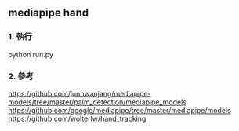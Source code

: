 ## mediapipe hand

### 1. 執行

python run.py

### 2. 參考
https://github.com/junhwanjang/mediapipe-models/tree/master/palm_detection/mediapipe_models
https://github.com/google/mediapipe/tree/master/mediapipe/models
https://github.com/wolterlw/hand_tracking

